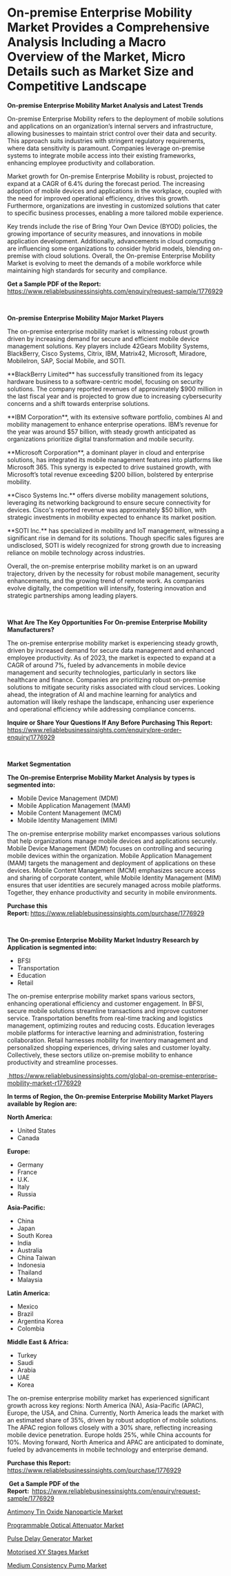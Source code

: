 <p><h1>On-premise Enterprise Mobility Market Provides a Comprehensive Analysis Including a Macro Overview of the Market, Micro Details such as Market Size and Competitive Landscape</h1></p><p><strong>On-premise Enterprise Mobility Market Analysis and Latest Trends</strong></p>
<p><p>On-premise Enterprise Mobility refers to the deployment of mobile solutions and applications on an organization’s internal servers and infrastructure, allowing businesses to maintain strict control over their data and security. This approach suits industries with stringent regulatory requirements, where data sensitivity is paramount. Companies leverage on-premise systems to integrate mobile access into their existing frameworks, enhancing employee productivity and collaboration.</p><p>Market growth for On-premise Enterprise Mobility is robust, projected to expand at a CAGR of 6.4% during the forecast period. The increasing adoption of mobile devices and applications in the workplace, coupled with the need for improved operational efficiency, drives this growth. Furthermore, organizations are investing in customized solutions that cater to specific business processes, enabling a more tailored mobile experience.</p><p>Key trends include the rise of Bring Your Own Device (BYOD) policies, the growing importance of security measures, and innovations in mobile application development. Additionally, advancements in cloud computing are influencing some organizations to consider hybrid models, blending on-premise with cloud solutions. Overall, the On-premise Enterprise Mobility Market is evolving to meet the demands of a mobile workforce while maintaining high standards for security and compliance.</p></p>
<p><strong>Get a Sample PDF of the Report:&nbsp;</strong> <a href="https://www.reliablebusinessinsights.com/enquiry/request-sample/1776929?utm_campaign=3116&utm_medium=2&utm_source=Github&utm_content=ia&utm_term=25032025&utm_id=on-premise-enterprise-mobility">https://www.reliablebusinessinsights.com/enquiry/request-sample/1776929</a></p>
<p>&nbsp;</p>
<p><strong>On-premise Enterprise Mobility Major Market Players</strong></p>
<p><p>The on-premise enterprise mobility market is witnessing robust growth driven by increasing demand for secure and efficient mobile device management solutions. Key players include 42Gears Mobility Systems, BlackBerry, Cisco Systems, Citrix, IBM, Matrix42, Microsoft, Miradore, MobileIron, SAP, Social Mobile, and SOTI.</p><p>**BlackBerry Limited** has successfully transitioned from its legacy hardware business to a software-centric model, focusing on security solutions. The company reported revenues of approximately $900 million in the last fiscal year and is projected to grow due to increasing cybersecurity concerns and a shift towards enterprise solutions.</p><p>**IBM Corporation**, with its extensive software portfolio, combines AI and mobility management to enhance enterprise operations. IBM’s revenue for the year was around $57 billion, with steady growth anticipated as organizations prioritize digital transformation and mobile security.</p><p>**Microsoft Corporation**, a dominant player in cloud and enterprise solutions, has integrated its mobile management features into platforms like Microsoft 365. This synergy is expected to drive sustained growth, with Microsoft’s total revenue exceeding $200 billion, bolstered by enterprise mobility.</p><p>**Cisco Systems Inc.** offers diverse mobility management solutions, leveraging its networking background to ensure secure connectivity for devices. Cisco's reported revenue was approximately $50 billion, with strategic investments in mobility expected to enhance its market position.</p><p>**SOTI Inc.** has specialized in mobility and IoT management, witnessing a significant rise in demand for its solutions. Though specific sales figures are undisclosed, SOTI is widely recognized for strong growth due to increasing reliance on mobile technology across industries.</p><p>Overall, the on-premise enterprise mobility market is on an upward trajectory, driven by the necessity for robust mobile management, security enhancements, and the growing trend of remote work. As companies evolve digitally, the competition will intensify, fostering innovation and strategic partnerships among leading players.</p></p>
<p>&nbsp;</p>
<p><strong>What Are The Key Opportunities For On-premise Enterprise Mobility Manufacturers?</strong></p>
<p><p>The on-premise enterprise mobility market is experiencing steady growth, driven by increased demand for secure data management and enhanced employee productivity. As of 2023, the market is expected to expand at a CAGR of around 7%, fueled by advancements in mobile device management and security technologies, particularly in sectors like healthcare and finance. Companies are prioritizing robust on-premise solutions to mitigate security risks associated with cloud services. Looking ahead, the integration of AI and machine learning for analytics and automation will likely reshape the landscape, enhancing user experience and operational efficiency while addressing compliance concerns.</p></p>
<p><strong>Inquire or Share Your Questions If Any Before Purchasing This Report:</strong> <a href="https://www.reliablebusinessinsights.com/enquiry/pre-order-enquiry/1776929?utm_campaign=3116&utm_medium=2&utm_source=Github&utm_content=ia&utm_term=25032025&utm_id=on-premise-enterprise-mobility">https://www.reliablebusinessinsights.com/enquiry/pre-order-enquiry/1776929</a></p>
<p>&nbsp;</p>
<p><strong>Market Segmentation</strong></p>
<p><strong>The On-premise Enterprise Mobility Market Analysis by types is segmented into:</strong></p>
<p><ul><li>Mobile Device Management (MDM)</li><li>Mobile Application Management (MAM)</li><li>Mobile Content Management (MCM)</li><li>Mobile Identity Management (MIM)</li></ul></p>
<p><p>The on-premise enterprise mobility market encompasses various solutions that help organizations manage mobile devices and applications securely. Mobile Device Management (MDM) focuses on controlling and securing mobile devices within the organization. Mobile Application Management (MAM) targets the management and deployment of applications on these devices. Mobile Content Management (MCM) emphasizes secure access and sharing of corporate content, while Mobile Identity Management (MIM) ensures that user identities are securely managed across mobile platforms. Together, they enhance productivity and security in mobile environments.</p></p>
<p><strong>Purchase this Report:&nbsp;</strong><a href="https://www.reliablebusinessinsights.com/purchase/1776929?utm_campaign=3116&utm_medium=2&utm_source=Github&utm_content=ia&utm_term=25032025&utm_id=on-premise-enterprise-mobility">https://www.reliablebusinessinsights.com/purchase/1776929</a></p>
<p>&nbsp;</p>
<p><strong>The On-premise Enterprise Mobility Market Industry Research by Application is segmented into:</strong></p>
<p><ul><li>BFSI</li><li>Transportation</li><li>Education</li><li>Retail</li></ul></p>
<p><p>The on-premise enterprise mobility market spans various sectors, enhancing operational efficiency and customer engagement. In BFSI, secure mobile solutions streamline transactions and improve customer service. Transportation benefits from real-time tracking and logistics management, optimizing routes and reducing costs. Education leverages mobile platforms for interactive learning and administration, fostering collaboration. Retail harnesses mobility for inventory management and personalized shopping experiences, driving sales and customer loyalty. Collectively, these sectors utilize on-premise mobility to enhance productivity and streamline processes.</p></p>
<p><a href="https://www.reliablebusinessinsights.com/global-on-premise-enterprise-mobility-market-r1776929?utm_campaign=3116&utm_medium=2&utm_source=Github&utm_content=ia&utm_term=25032025&utm_id=on-premise-enterprise-mobility">&nbsp;https://www.reliablebusinessinsights.com/global-on-premise-enterprise-mobility-market-r1776929</a></p>
<p><strong>In terms of Region, the On-premise Enterprise Mobility Market Players available by Region are:</strong></p>
<p>
    <p> <strong> North America: </strong>
        <ul>
            <li>United States</li>
            <li>Canada</li>
        </ul>
        </p> 
    <p> <strong> Europe: </strong>
        <ul>
            <li>Germany</li>
            <li>France</li>
            <li>U.K.</li>
            <li>Italy</li>
            <li>Russia</li>
        </ul>
        </p> 
    <p> <strong> Asia-Pacific: </strong>
        <ul>
            <li>China</li>
            <li>Japan</li>
            <li>South Korea</li>
            <li>India</li>
            <li>Australia</li>
            <li>China Taiwan</li>
            <li>Indonesia</li>
            <li>Thailand</li>
            <li>Malaysia</li>
        </ul>
        </p> 
    <p> <strong> Latin America: </strong>
        <ul>
            <li>Mexico</li>
            <li>Brazil</li>
            <li>Argentina Korea</li>
            <li>Colombia</li>
        </ul>
        </p> 
    <p> <strong> Middle East & Africa: </strong>
        <ul>
            <li>Turkey</li>
            <li>Saudi</li>
            <li>Arabia</li>
            <li>UAE</li>
            <li>Korea</li>
        </ul>
    </p>
    </p>
<p><p>The on-premise enterprise mobility market has experienced significant growth across key regions: North America (NA), Asia-Pacific (APAC), Europe, the USA, and China. Currently, North America leads the market with an estimated share of 35%, driven by robust adoption of mobile solutions. The APAC region follows closely with a 30% share, reflecting increasing mobile device penetration. Europe holds 25%, while China accounts for 10%. Moving forward, North America and APAC are anticipated to dominate, fueled by advancements in mobile technology and enterprise demand.</p></p>
<p><strong>Purchase this Report: </strong><a href="https://www.reliablebusinessinsights.com/purchase/1776929?utm_campaign=3116&utm_medium=2&utm_source=Github&utm_content=ia&utm_term=25032025&utm_id=on-premise-enterprise-mobility">https://www.reliablebusinessinsights.com/purchase/1776929</a></p>
<p>&nbsp;<strong>Get a Sample PDF of the Report:&nbsp;&nbsp;</strong><a href="https://www.reliablebusinessinsights.com/enquiry/request-sample/1776929?utm_campaign=3116&utm_medium=2&utm_source=Github&utm_content=ia&utm_term=25032025&utm_id=on-premise-enterprise-mobility">https://www.reliablebusinessinsights.com/enquiry/request-sample/1776929</a></p>
<p><strong></strong></p>
<p><p><a href="https://github.com/ziwersekos/Market-Research-Report-List-1/blob/main/antimony-tin-oxide-nanoparticle-market.md?utm_campaign=3116&utm_medium=2&utm_source=Github&utm_content=ia&utm_term=25032025&utm_id=on-premise-enterprise-mobility">Antimony Tin Oxide Nanoparticle Market</a></p><p><a href="https://www.linkedin.com/pulse/programmable-optical-attenuator-market-analysis-report-2025-2032-n9j1e?utm_campaign=3116&utm_medium=2&utm_source=Github&utm_content=ia&utm_term=25032025&utm_id=on-premise-enterprise-mobility">Programmable Optical Attenuator Market</a></p><p><a href="https://www.linkedin.com/pulse/regional-development-deployment-revenue-growth-pulse-delay-lycse?utm_campaign=3116&utm_medium=2&utm_source=Github&utm_content=ia&utm_term=25032025&utm_id=on-premise-enterprise-mobility">Pulse Delay Generator Market</a></p><p><a href="https://www.linkedin.com/pulse/emerging-technologies-reshaping-motorised-xy-stages-market-adcme?utm_campaign=3116&utm_medium=2&utm_source=Github&utm_content=ia&utm_term=25032025&utm_id=on-premise-enterprise-mobility">Motorised XY Stages Market</a></p><p><a href="https://www.linkedin.com/pulse/finding-growth-prospectsaided-through-medium-consistency-k8o1e?utm_campaign=3116&utm_medium=2&utm_source=Github&utm_content=ia&utm_term=25032025&utm_id=on-premise-enterprise-mobility">Medium Consistency Pump Market</a></p></p>